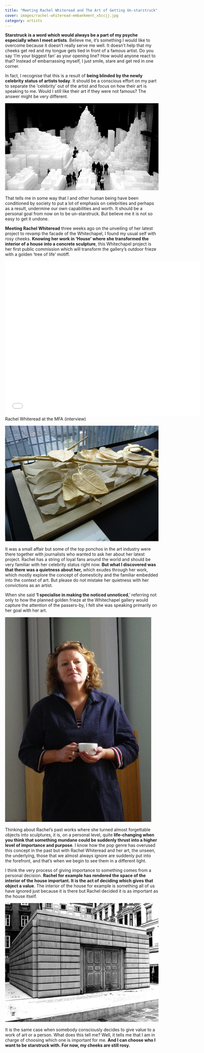 ```yaml
---
title: "Meeting Rachel Whiteread and The Art of Getting Un-starstruck"
cover: images/rachel-whiteread-embankment_x5ccjj.jpg
category: artists
---
```


**Starstruck is a word which would always be a part of my psyche especially when I meet artists**. Believe me, it’s something I would like to overcome because it doesn’t really serve me well. It doesn’t help that my cheeks get red and my tongue gets tied in front of a famous artist. Do you say ‘I’m your biggest fan’ as your opening line? How would anyone react to that? Instead of embarrassing myself, I just smile, stare and get red in one corner.

In fact, I recognise that this is a result of **being blinded by the newly celebrity status of artists today**. It should be a conscious effort on my part to separate the ‘celebrity’ out of the artist and focus on how their art is speaking to me. Would I still like their art if they were not famous? The answer might be very different.

![](./images/rachel-whiteread-embankment_x5ccjj.jpg "Embankment by Rachel Whiteread at the Tate. Photo by Howard Stanbury")

That tells me in some way that I and other human being have been conditioned by society to put a lot of emphasis on celebrities and perhaps as a result, undermine our own capabilities and worth. It should be a personal goal from now on to be un-starstruck. But believe me it is not so easy to get it undone.

**Meeting Rachel Whiteread** three weeks ago on the unveiling of her latest project to revamp the facade of the Whitechapel, I found my usual self with rosy cheeks. **Knowing her work in ‘House’ where she transformed the interior of a house into a concrete sculpture**, this Whitechapel project is her first public commission which will transform the gallery’s outdoor frieze with a golden ‘tree of life’ motiff. 

<iframe allowfullscreen="" class="youtube-player" frameborder="0" height="505" src="//www.youtube.com/embed/n3g-1jcpMNQ?wmode=transparent&fs=1&hl=en&modestbranding=1&iv_load_policy=3&showsearch=0&rel=0&theme=dark&feature=related" title="YouTube video player" type="text/html" width="640"></iframe>

<figcaption>Rachel Whiteread at the MFA (interview)</figcaption>

![](./images/rachel-whiteread2_jees9s.jpg "The proposed adornment for the frieze")

It was a small affair but some of the top ponchos in the art industry were there together with journalists who wanted to ask her about her latest project. Rachel has a string of loyal fans around the world and should be very familiar with her celebrity status right now. **But what I discovered was that there was a quietness about her,** which exudes through her work, which mostly explore the concept of domesticity and the familiar embedded into the context of art. But please do not mistake her quietness with her convictions as an artist. 

When she said **‘I specialise in making the noticed unnoticed**,’ referring not only to how the planned golden frieze at the Whitechapel gallery would capture the attention of the passers-by, I felt she was speaking primarily on her goal with her art.

![](./images/rachel-whiteread-3_apj2e8.jpg "Rachel Whiteread")

Thinking about Rachel’s past works where she turned almost forgettable objects into sculptures, it is, on a personal level, quite **life-changing when you think that something mundane could be suddenly thrust into a higher level of importance and purpose**. I know how the pop genre has overused this concept in the past but with Rachel Whiteread and her art, the unseen, the underlying, those that we almost always ignore are suddenly put into the forefront, and that’s when we begin to see them in a different light.

I think the very process of giving importance to something comes from a personal decision. **Rachel for example has rendered the space of the interior of the house important. It is the act of deciding which gives that object a value**. The interior of the house for example is something all of us have ignored just because it is there but Rachel decided it is as important as the house itself.

![](./images/rachel-whiteread-holocaust-memorial_wfnqa1.jpg "Judenplatz Holocaust Memorial, 2000 by Rachel Whiteread. Photo by lightsgoinon")

It is the same case when somebody consciously decides to give value to a work of art or a person. What does this tell me? Well, it tells me that I am in charge of choosing which one is important for me. **And I can choose who I want to be starstruck with. For now, my cheeks are still rosy.**
